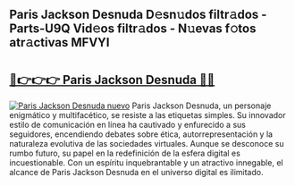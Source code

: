 ## Paris Jackson Desnuda D𝚎sn𝚞dos filtr𝚊dos - Parts-U9Q Vid𝚎os filtr𝚊dos - N𝚞evas f𝚘tos atr𝚊ctivas MFVYI

# <h2><a href="http://mb9eag.tromn.icu/?c=Paris+Jackson+Desnuda">🔗👉👉👉 Paris Jackson Desnuda 🔗🔗</a></h2>

[![Paris Jackson Desnuda nuevo](https://i.imgur.com/pEAQMta.gif)](http://mb9eag.tromn.icu/?c=Paris+Jackson+Desnuda)
Paris Jackson Desnuda, un personaje enigmático y multifacético, se resiste a las etiquetas simples. Su innovador estilo de comunicación en línea ha cautivado y enfurecido a sus seguidores, encendiendo debates sobre ética, autorrepresentación y la naturaleza evolutiva de las sociedades virtuales. Aunque se desconoce su rumbo futuro, su papel en la redefinición de la esfera digital es incuestionable. Con un espíritu inquebrantable y un atractivo innegable, el alcance de Paris Jackson Desnuda en el universo digital es ilimitado.

